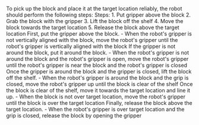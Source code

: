 To pick up the block and place it at the target location reliably, the robot should perform the following steps:
    Steps:  1. Put gripper above the block  2. Grab the block with the gripper  3. Lift the block off the shelf  4. Move the block towards the target location  5. Release the block above the target location
    First, put the gripper above the block.
    - When the robot's gripper is not vertically aligned with the block, move the robot's gripper until the robot's gripper is vertically aligned with the block
    If the gripper is not around the block, put it around the block.
    - When the robot's gripper is not around the block and the robot's gripper is open, move the robot's gripper until the robot's gripper is near the block and the robot's gripper is closed
    Once the gripper is around the block and the gripper is closed, lift the block off the shelf.
    - When the robot's gripper is around the block and the grip is closed, move the robot's gripper up until the block is clear of the shelf
    Once the block is clear of the shelf, move it towards the target location and line it up.
    - When the block is not over target location, move the robot's gripper until the block is over the target location
    Finally, release the block above the target location.
    - When the robot's gripper is over target location and the grip is closed, release the block by opening the gripper